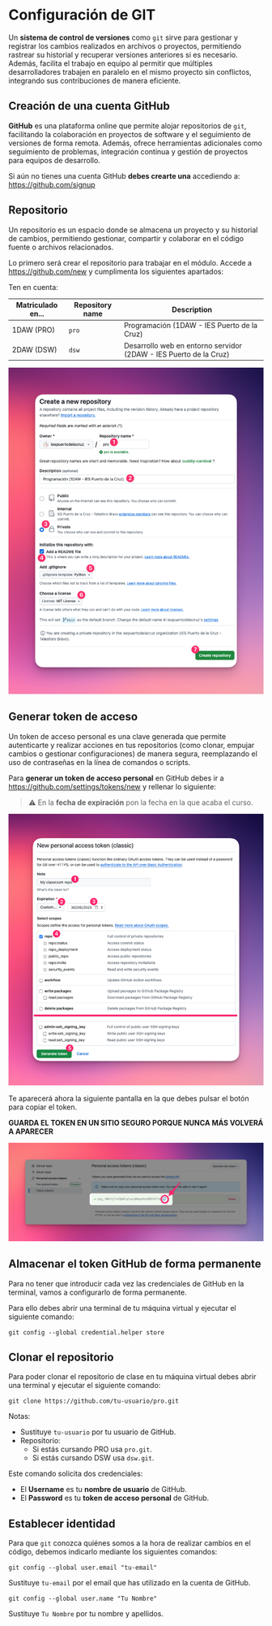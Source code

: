 # Configuración de GIT

Un **sistema de control de versiones** como `git` sirve para gestionar y registrar los cambios realizados en archivos o proyectos, permitiendo rastrear su historial y recuperar versiones anteriores si es necesario. Además, facilita el trabajo en equipo al permitir que múltiples desarrolladores trabajen en paralelo en el mismo proyecto sin conflictos, integrando sus contribuciones de manera eficiente.

## Creación de una cuenta GitHub

**GitHub** es una plataforma online que permite alojar repositorios de `git`, facilitando la colaboración en proyectos de software y el seguimiento de versiones de forma remota. Además, ofrece herramientas adicionales como seguimiento de problemas, integración continua y gestión de proyectos para equipos de desarrollo.

Si aún no tienes una cuenta GitHub **debes crearte una** accediendo a: https://github.com/signup

## Repositorio

Un repositorio es un espacio donde se almacena un proyecto y su historial de cambios, permitiendo gestionar, compartir y colaborar en el código fuente o archivos relacionados.

Lo primero será crear el repositorio para trabajar en el módulo. Accede a https://github.com/new y cumplimenta los siguientes apartados:

Ten en cuenta:

| Matriculado en... | Repository name | Description                                                       |
| ----------------- | --------------- | ----------------------------------------------------------------- |
| 1DAW (PRO)        | `pro`           | Programación (1DAW - IES Puerto de la Cruz)                       |
| 2DAW (DSW)        | `dsw`           | Desarrollo web en entorno servidor (2DAW - IES Puerto de la Cruz) |

![Nuevo repositorio](./images/git-setup/new-repository.png)

## Generar token de acceso

Un token de acceso personal es una clave generada que permite autenticarte y realizar acciones en tus repositorios (como clonar, empujar cambios o gestionar configuraciones) de manera segura, reemplazando el uso de contraseñas en la línea de comandos o scripts.

Para **generar un token de acceso personal** en GitHub debes ir a https://github.com/settings/tokens/new y rellenar lo siguiente:

> ⚠️ En la **fecha de expiración** pon la fecha en la que acaba el curso.

![Access token](./images/git-setup/access-token.png)

Te aparecerá ahora la siguiente pantalla en la que debes pulsar el botón para copiar el token.

**GUARDA EL TOKEN EN UN SITIO SEGURO PORQUE NUNCA MÁS VOLVERÁ A APARECER**

![Copiar Access token](./images/git-setup/copy-access-token.png)

## Almacenar el token GitHub de forma permanente

Para no tener que introducir cada vez las credenciales de GitHub en la terminal, vamos a configurarlo de forma permanente.

Para ello debes abrir una terminal de tu máquina virtual y ejecutar el siguiente comando:

```console
git config --global credential.helper store
```

## Clonar el repositorio

Para poder clonar el repositorio de clase en tu máquina virtual debes abrir una terminal y ejecutar el siguiente comando:

```console
git clone https://github.com/tu-usuario/pro.git
```

Notas:

- Sustituye `tu-usuario` por tu usuario de GitHub.
- Repositorio:
  - Si estás cursando PRO usa `pro.git`.
  - Si estás cursando DSW usa `dsw.git`.

Este comando solicita dos credenciales:

- El **Username** es tu **nombre de usuario** de GitHub.
- El **Password** es tu **token de acceso personal** de GitHub.

## Establecer identidad

Para que `git` conozca quiénes somos a la hora de realizar cambios en el código, debemos indicarlo mediante los siguientes comandos:

```console
git config --global user.email "tu-email"
```

Sustituye `tu-email` por el email que has utilizado en la cuenta de GitHub.

```console
git config --global user.name "Tu Nombre"
```

Sustituye `Tu Nombre` por tu nombre y apellidos.
